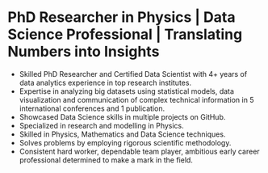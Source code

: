 # PhD Researcher in Physics | Data Science Professional | Translating Numbers into Insights

 - Skilled PhD Researcher and Certified Data Scientist with 4+ years of data analytics experience in top research institutes.
 - Expertise in analyzing big datasets using statistical models, data visualization and communication of complex technical information in 5 international conferences and 1 publication.
 - Showcased Data Science skills in multiple projects on GitHub.
 - Specialized in research and modelling in Physics.
 - Skilled in Physics, Mathematics and Data Science techniques.
 - Solves problems by employing rigorous scientific methodology.
 - Consistent hard worker, dependable team player, ambitious early career professional determined to make a mark in the field.
